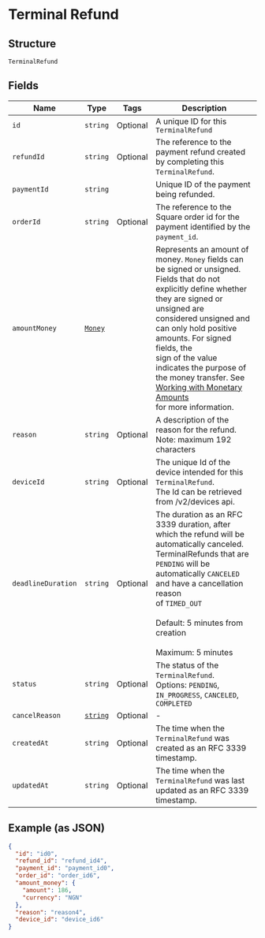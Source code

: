 
# Terminal Refund

## Structure

`TerminalRefund`

## Fields

| Name | Type | Tags | Description |
|  --- | --- | --- | --- |
| `id` | `string` | Optional | A unique ID for this `TerminalRefund` |
| `refundId` | `string` | Optional | The reference to the payment refund created by completing this `TerminalRefund`. |
| `paymentId` | `string` |  | Unique ID of the payment being refunded. |
| `orderId` | `string` | Optional | The reference to the Square order id for the payment identified by the `payment_id`. |
| `amountMoney` | [`Money`](/doc/models/money.md) |  | Represents an amount of money. `Money` fields can be signed or unsigned.<br>Fields that do not explicitly define whether they are signed or unsigned are<br>considered unsigned and can only hold positive amounts. For signed fields, the<br>sign of the value indicates the purpose of the money transfer. See<br>[Working with Monetary Amounts](https://developer.squareup.com/docs/build-basics/working-with-monetary-amounts)<br>for more information. |
| `reason` | `string` | Optional | A description of the reason for the refund.<br>Note: maximum 192 characters |
| `deviceId` | `string` | Optional | The unique Id of the device intended for this `TerminalRefund`.<br>The Id can be retrieved from /v2/devices api. |
| `deadlineDuration` | `string` | Optional | The duration as an RFC 3339 duration, after which the refund will be automatically canceled.<br>TerminalRefunds that are `PENDING` will be automatically `CANCELED` and have a cancellation reason<br>of `TIMED_OUT`<br><br>Default: 5 minutes from creation<br><br>Maximum: 5 minutes |
| `status` | `string` | Optional | The status of the `TerminalRefund`.<br>Options: `PENDING`, `IN_PROGRESS`, `CANCELED`, `COMPLETED` |
| `cancelReason` | [`string`](/doc/models/action-cancel-reason.md) | Optional | - |
| `createdAt` | `string` | Optional | The time when the `TerminalRefund` was created as an RFC 3339 timestamp. |
| `updatedAt` | `string` | Optional | The time when the `TerminalRefund` was last updated as an RFC 3339 timestamp. |

## Example (as JSON)

```json
{
  "id": "id0",
  "refund_id": "refund_id4",
  "payment_id": "payment_id0",
  "order_id": "order_id6",
  "amount_money": {
    "amount": 186,
    "currency": "NGN"
  },
  "reason": "reason4",
  "device_id": "device_id6"
}
```

